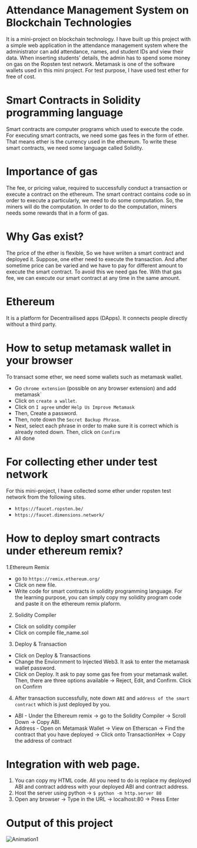 # Attendance Management System on Blockchain Technologies
It is a mini-project on blockchain technology. I have built up this project with a simple web application in the attendance management system where the administrator can add attendance, names, and student IDs and view their data. When inserting students' details, the admin has to spend some money on gas on the Ropsten test network. Metamask is one of the software wallets used in this mini project. For test purpose, I have used test ether for free of cost.
# Smart Contracts in Solidity programming language
Smart contracts are computer programs which used to execute the code. For executing smart contracts, we need some gas fees in the form of ether. That means ether is the currency used in the ethereum. To write these smart contracts, we need some language called Solidity.
# Importance of gas
The fee, or pricing value, required to successfully conduct a transaction or execute a contract on the ethereum. The smart contract contains code so in order to execute a particularly, we need to do some computation. So, the miners will do the computation. In order to do the computation, miners needs some rewards that in a form of gas.
# Why Gas exist?
The price of the ether is flexible, So we have wriiten a smart contract and deployed it. Suppose, one ether need to execute the transaction. And after sometime price can be varied and we have to pay for different amount to execute the smart contract. To avoid this we need gas fee. With that gas fee, we can execute our smart contract at any time in the same amount.
# Ethereum
It is a platform for Decentrailised apps (DApps). It connects people directly without a third party.
# How to setup metamask wallet in your browser
To transact some ether, we need some wallets such as metamask wallet.
* Go `chrome extension` (possible on any browser extension) and add metamask`
* Click on `create a wallet`.
* Click on  `I agree` under `Help Us Improve Metamask`
* Then, Create a password.
* Then, note down the `Secret Backup Phrase`.
* Next, select each phrase in order to make sure it is correct which is already noted down. Then, click on `Confirm` 
* All done
# For collecting ether under test network
For this mini-project, I have collected some ether under ropsten test network from the following sites.
* `https://faucet.ropsten.be/`
* `https://faucet.dimensions.network/`
# How to deploy smart contracts under ethereum remix?
1.Ethereum Remix
  - go to `https://remix.ethereum.org/`
  - Click on new file.
  - Write code for smart contracts in solidity programming language. For the learning purpose, you can simply copy my solidity program code and paste it on the ethereum remix plaform.  
2. Solidity Compiler 
  - Click on solidity compiler
  - Click on compile file_name.sol
3. Deploy & Transaction
  - Click on Deploy & Transactions
  - Change the Enviornment to Injected Web3. It ask to enter the metamask wallet password.
  - Click on Deploy. It ask to pay some gas fee from your metamask wallet. Then, there are three options available -> Reject, Edit, and Confirm. Click on Confirm
 4. After transaction successfully, note down `ABI` and `address of the smart contract` which is just deployed by you.
  - ABI - Under the Ethereum remix -> go to the Solidity Compiler -> Scroll Down -> Copy ABI.
  - Address - Open on Metamask Wallet -> View on Etherscan -> Find the contract that you have deployed -> Click onto TransactionHex -> Copy the address of contract
# Integration with web page.
1. You can copy my HTML code. All you need to do is replace my deployed ABI and contract address with your deployed ABI and contract address.
2. Host the server using python -> `$ python -m http.server 80`
3. Open any browser -> Type in the URL -> localhost:80 -> Press Enter
# Output of this project
![Animation1](https://user-images.githubusercontent.com/70742988/147640817-88e6b198-1793-4d48-9343-887972555609.gif)
